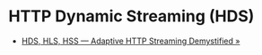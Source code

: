 HTTP Dynamic Streaming (HDS)
============================

* [HDS, HLS, HSS — Adaptive HTTP Streaming Demystified &raquo;](http://blog.edgecast.com/post/55198896476/hds-hls-hss-adaptive-http-streaming-demystified)
